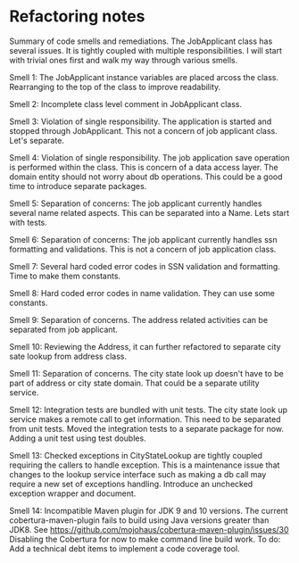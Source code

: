 # Refactoring notes

Summary of code smells and remediations. The JobApplicant class has several issues. It is tightly coupled with multiple responsibilities. I will start with trivial ones first and walk my way through various smells.

Smell 1: The JobApplicant instance variables are placed arcoss the class. Rearranging to the top of the class to improve readability.

Smell 2: Incomplete class level comment in JobApplicant class.

Smell 3: Violation of single responsibility. The application is started and stopped through JobApplicant. This not a concern of job applicant class. Let's separate.

Smell 4: Violation of single responsibility. The job application save operation is performed within the class. This is concern of a data access layer. The domain entity should not worry about db operations. This could be a good time to introduce separate packages.

Smell 5: Separation of concerns: The job applicant currently handles several name related aspects. This can be separated into a Name. Lets start with tests.

Smell 6: Separation of concerns: The job applicant currently handles ssn formatting and validations. This is not a concern of job application class.

Smell 7: Several hard coded error codes in SSN validation and formatting. Time to make them constants.

Smell 8: Hard coded error codes in name validation. They can use some constants.

Smell 9: Separation of concerns. The address related activities can be separated from job applicant.

Smell 10: Reviewing the Address, it can further refactored to separate city sate lookup from address class.

Smell 11: Separation of concerns. The city state look up doesn't have to be part of address or city state domain. That could be a separate utility service.

Smell 12: Integration tests are bundled with unit tests. The city state look up service makes a remote call to get information. This need to be separated from unit tests. Moved the integration tests to a separate package for now. Adding a unit test using test doubles.

Smell 13: Checked exceptions in CityStateLookup are tightly coupled requiring the callers to handle exception. This is a maintenance issue that changes to the lookup service interface such as making a db call may require a new set of exceptions handling. Introduce an unchecked exception wrapper and document.

Smell 14: Incompatible Maven plugin for JDK 9 and 10 versions. The current cobertura-maven-plugin fails to build using Java versions greater than JDK8. See https://github.com/mojohaus/cobertura-maven-plugin/issues/30 Disabling the Cobertura for now to make command line build work. To do: Add a technical debt items to implement a code coverage tool.
